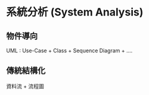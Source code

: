# 系統分析 (System Analysis)

## 物件導向

UML : Use-Case + Class + Sequence Diagram + ....

## 傳統結構化

資料流 + 流程圖

